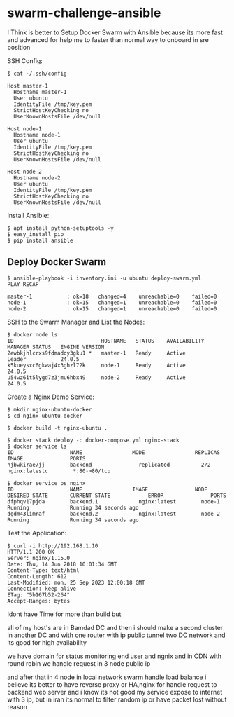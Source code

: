 # swarm-challenge-ansible


I Think is better to Setup Docker Swarm with Ansible
because its more fast and advanced for help me to faster than normal way to onboard in sre position


SSH Config:

```
$ cat ~/.ssh/config 

Host master-1
  Hostname master-1
  User ubuntu
  IdentityFile /tmp/key.pem
  StrictHostKeyChecking no
  UserKnownHostsFile /dev/null

Host node-1
  Hostname node-1
  User ubuntu
  IdentityFile /tmp/key.pem
  StrictHostKeyChecking no
  UserKnownHostsFile /dev/null

Host node-2
  Hostname node-2
  User ubuntu
  IdentityFile /tmp/key.pem
  StrictHostKeyChecking no
  UserKnownHostsFile /dev/null
```

Install Ansible:

```
$ apt install python-setuptools -y
$ easy_install pip
$ pip install ansible
```


## Deploy Docker Swarm

```
$ ansible-playbook -i inventory.ini -u ubuntu deploy-swarm.yml 
PLAY RECAP 

master-1           : ok=18   changed=4    unreachable=0    failed=0   
node-1             : ok=15   changed=1    unreachable=0    failed=0   
node-2             : ok=15   changed=1    unreachable=0    failed=0   
```

SSH to the Swarm Manager and List the Nodes:

```
$ docker node ls
ID                            HOSTNAME   STATUS    AVAILABILITY   MANAGER STATUS   ENGINE VERSION
2ewbkjhlcrxs9fdmadoy3gku1 *   master-1   Ready     Active         Leader           24.0.5
k5kueysxc6gkwaj4x3ghzl72k     node-1     Ready     Active                          24.0.5
u54wz6it5lygd7z3jmu6hbx49     node-2     Ready     Active                          24.0.5
```

Create a Nginx Demo Service:
```
$ mkdir nginx-ubuntu-docker
$ cd nginx-ubuntu-docker

$ docker build -t nginx-ubuntu .

```
```
$ docker stack deploy -c docker-compose.yml nginx-stack
$ docker service ls
ID                  NAME                MODE                REPLICAS            IMAGE               PORTS
hjbwkirae7jj        backend               replicated          2/2                 nginx:latestc        *:80->80/tcp

$ docker service ps nginx
ID                  NAME                IMAGE               NODE                DESIRED STATE       CURRENT STATE            ERROR               PORTS                      
dfphqv17pjda        backend.1             nginx:latest        node-1      Running             Running 34 seconds ago                       
dgdm43limraf        backend.2             nginx:latest        node-2      Running             Running 34 seconds ago                       
```

Test the Application:

```
$ curl -i http://192.168.1.10
HTTP/1.1 200 OK
Server: nginx/1.15.0
Date: Thu, 14 Jun 2018 10:01:34 GMT
Content-Type: text/html
Content-Length: 612
Last-Modified: mon, 25 Sep 2023 12:00:18 GMT
Connection: keep-alive
ETag: "5b167b52-264"
Accept-Ranges: bytes
```

Idont have Time for more than build but 

all of my host's are in Bamdad DC and then i should make a second cluster in another DC and with one router with ip public tunnel two DC network and 
its good for high availability

we have domain for status monitoring  end user and ngnix and in CDN with round robin we handle request in 3 node public ip

and after that in 4 node in local network swarm handle load balance 
i believe its better to have reverse proxy or HA,nginx for handle request to backend web server
and i know its not good my service expose to internet with 3 ip, but in iran its normal to filter random ip or have packet lost without reason

